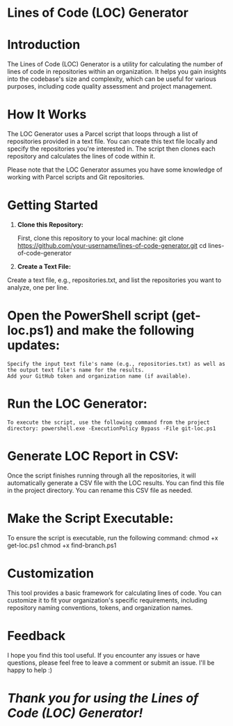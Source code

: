 
# Lines of Code (LOC) Generator

# Introduction
The Lines of Code (LOC) Generator is a utility for calculating the number of lines of code in repositories within an organization. 
It helps you gain insights into the codebase's size and complexity, which can be useful for various purposes, including code quality assessment and project management.

# How It Works
The LOC Generator uses a Parcel script that loops through a list of repositories provided in a text file. You can create this text file locally and specify the repositories you're interested in. The script then clones each repository and calculates the lines of code within it.

Please note that the LOC Generator assumes you have some knowledge of working with Parcel scripts and Git repositories.

# Getting Started
1. **Clone this Repository:**

   First, clone this repository to your local machine:
        git clone https://github.com/your-username/lines-of-code-generator.git
        cd lines-of-code-generator

3. **Create a Text File:**

  Create a text file, e.g., repositories.txt, and list the repositories you want to analyze, one per line. 
# Open the PowerShell script (get-loc.ps1) and make the following updates:
    Specify the input text file's name (e.g., repositories.txt) as well as the output text file's name for the results.
    Add your GitHub token and organization name (if available).
    
# Run the LOC Generator:
    To execute the script, use the following command from the project directory: powershell.exe -ExecutionPolicy Bypass -File git-loc.ps1

# Generate LOC Report in CSV:
Once the script finishes running through all the repositories, it will automatically generate a CSV file with the LOC results. You can find this file in the project directory. You can rename this CSV file as needed.

# Make the Script Executable:
To ensure the script is executable, run the following command:
chmod +x get-loc.ps1
chmod +x find-branch.ps1

# Customization
This tool provides a basic framework for calculating lines of code. 
You can customize it to fit your organization's specific requirements, including repository naming conventions, tokens, and organization names.

# Feedback
I hope you find this tool useful. 
If you encounter any issues or have questions, please feel free to leave a comment or submit an issue. 
I'll be happy to help :)

# *Thank you for using the Lines of Code (LOC) Generator!*
